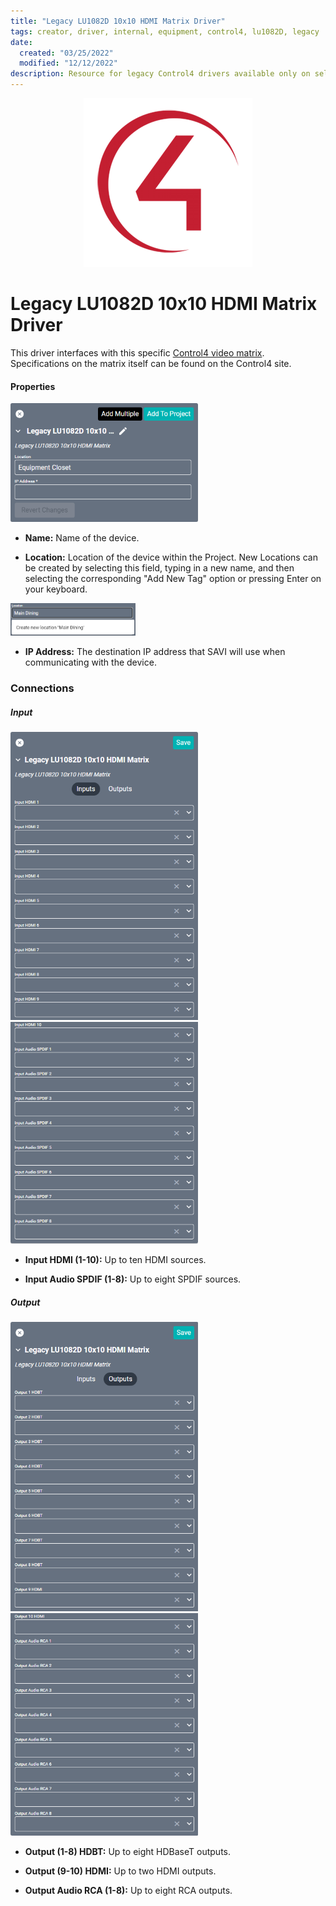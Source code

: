 ```yaml
---
title: "Legacy LU1082D 10x10 HDMI Matrix Driver"
tags: creator, driver, internal, equipment, control4, lu1082D, legacy
date:
  created: "03/25/2022"
  modified: "12/12/2022"
description: Resource for legacy Control4 drivers available only on select existing projects.
---
```

<div style="text-align: center">

<a href="../../../../Assets/Knowledge-Base/Creator/Drivers/Logos/control-4-logo.png">
  <img src="../../../../Assets/Knowledge-Base/Creator/Drivers/Logos/control-4-logo.png" alt="Control4 Logo" width="" height="" class="center">
</a>
</div>

# Legacy LU1082D 10x10 HDMI Matrix Driver
This driver interfaces with this specific [Control4 video matrix](https://www.control4.com/docs/product/4k-uhd-lu-series/data-sheet/english/latest/ "Control4 video matrix"). Specifications on the matrix itself can be found on the Control4 site.

#### Properties
<a href="../../../../Assets/Knowledge-Base/Creator/Drivers/control4-lu1082D-10x10-hdmi-matrix.png">
  <img src="../../../../Assets/Knowledge-Base/Creator/Drivers/control4-lu1082D-10x10-hdmi-matrix.png" alt="Control4 LU1082D 10x10 HDMI Matrix" width="300" height="">
</a>

* **Name:** Name of the device.

* **Location:** Location of the device within the Project. New Locations can be created by selecting this field, typing in a new name, and then selecting the corresponding "Add New Tag" option or pressing Enter on your keyboard.
<img src="../../../../Assets/Knowledge-Base/Creator/Drivers/locations-add.png" alt="Adding Main Dining Tag to Location" width="200" height="">

* **IP Address:** The destination IP address that SAVI will use when communicating with the device.

### Connections

##### Input
<a href="../../../../Assets/Knowledge-Base/Creator/Drivers/control4-lu1082D-10x10-hdmi-matrix-connections-input-01.png">
  <img src="../../../../Assets/Knowledge-Base/Creator/Drivers/control4-lu1082D-10x10-hdmi-matrix-connections-input-01.png" alt="Control4 LU1082D 10x10 HDMI Matrix - connections - input 01" width="300" height="">
</a>
<a href="../../../../Assets/Knowledge-Base/Creator/Drivers/control4-lu1082D-10x10-hdmi-matrix-connections-input-02.png">
  <img src="../../../../Assets/Knowledge-Base/Creator/Drivers/control4-lu1082D-10x10-hdmi-matrix-connections-input-02.png" alt="Control4 LU1082D 10x10 HDMI Matrix - connections - input 02" width="300" height="">
</a>

* **Input HDMI (1-10):** Up to ten HDMI sources.

* **Input Audio SPDIF (1-8):** Up to eight SPDIF sources.

##### Output
<a href="../../../../Assets/Knowledge-Base/Creator/Drivers/control4-lu1082D-10x10-hdmi-matrix-connections-output-01.png">
  <img src="../../../../Assets/Knowledge-Base/Creator/Drivers/control4-lu1082D-10x10-hdmi-matrix-connections-output-01.png" alt="Control4 LU1082D 10x10 HDMI Matrix - connections - output 01" width="300" height="">
</a>
<a href="../../../../Assets/Knowledge-Base/Creator/Drivers/control4-lu1082D-10x10-hdmi-matrix-connections-output-02.png">
  <img src="../../../../Assets/Knowledge-Base/Creator/Drivers/control4-lu1082D-10x10-hdmi-matrix-connections-output-02.png" alt="Control4 LU1082D 10x10 HDMI Matrix - connections - output 02" width="300" height="">
</a>

* **Output (1-8) HDBT:** Up to eight HDBaseT outputs.

* **Output (9-10) HDMI:** Up to two HDMI outputs.

* **Output Audio RCA (1-8):** Up to eight RCA outputs.
